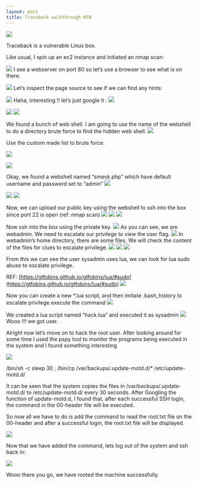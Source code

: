 ```yaml
---
layout: post
title: Traceback walkthrough HTB 
---
```


![](/images/2020-08-3-traceback/0.png)

Traceback is a vulnerable Linux box. 

Like usual, I spin up an ec2 instance and initiated an nmap scan:


![](/images/2020-08-3-traceback/1.png)
I see a webserver on port 80 so let’s use a browser to see what is on there.

![](/images/2020-08-3-traceback/2.png)
Let’s inspect the page source to see if we can find any hints:

![](/images/2020-08-3-traceback/3.png)
Haha, interesting !! let’s just google it :
![](/images/2020-08-3-traceback/4.png)

![](/images/2020-08-3-traceback/5.png)
![](/images/2020-08-3-traceback/6.png)

We found a bunch of web shell. I am going to use the name of the webshell to do a directory brute force to find the hidden web shell.
![](/images/2020-08-3-traceback/7.png)

Use the custom made list to brute force.

![](/images/2020-08-3-traceback/8.png)

![](/images/2020-08-3-traceback/9.png)

Okay, we found a webshell named “smevk.php” which have default username and password set to “admin”
![](/images/2020-08-3-traceback/10.png)


![](/images/2020-08-3-traceback/11.png)
![](/images/2020-08-3-traceback/12.png)

Now, we can upload our public key using the webshell to ssh into the box since port 22 is open (ref: nmap scan)
![](/images/2020-08-3-traceback/13.png)
![](/images/2020-08-3-traceback/14.png)
![](/images/2020-08-3-traceback/15.png)

Now ssh into the box using the private key.
![](/images/2020-08-3-traceback/16.png)
As you can see, we are webadmin. We need to escalate our privilege to view the user flag.
![](/images/2020-08-3-traceback/17.png)
In webadmin’s home directory, there are some files. We will check the content of the files for clues to escalate privilege. 
![](/images/2020-08-3-traceback/18.png)
![](/images/2020-08-3-traceback/19.png)
![](/images/2020-08-3-traceback/20.png)

From this we can see the user sysadmin uses lua, we can look for lua sudo abuse to escalate privilege.

REF: [https://gtfobins.github.io/gtfobins/lua/#sudo](https://gtfobins.github.io/gtfobins/lua/#sudo)
![](/images/2020-08-3-traceback/21.png)

Now you can create a new *.lua script, and then imitate .bash_history to escalate privilege.execute the command
![](/images/2020-08-3-traceback/22.png)

We created a lua script named “hack.lua” and executed it as sysadmin
![](/images/2020-08-3-traceback/23.png)
Wooo !!! we got user.



Alright now let’s move on to hack the root user. After looking around for some time I used the pspy tool to monitor the programs being executed in the system and I found something interesting

![](/images/2020-08-3-traceback/24.png)

/bin/sh -c sleep 30 ; /bin/cp /var/backups/.update-motd.d/* /etc/update-motd.d/

It can be seen that the system copies the files in /var/backups/.update-motd.d/ to /etc/update-motd.d/ every 30 seconds. After Googling the function of update-motd.d, I found that, after each successful SSH login, the command in the 00-header file will be executed. 


So now all we have to do is add the command to read the root.txt file on the 00-header and after a successful login, the root.txt file will be displayed.

![](/images/2020-08-3-traceback/25.png)

Now that we have added the command, lets log out of the system and ssh back in:

![](/images/2020-08-3-traceback/26.png)



Wooo there you go, we have rooted the machine successfully.

